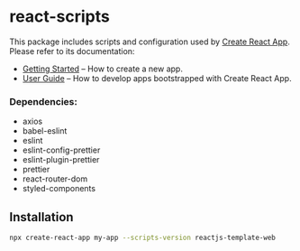 # react-scripts

This package includes scripts and configuration used by [Create React App](https://github.com/facebook/create-react-app).<br>
Please refer to its documentation:

- [Getting Started](https://facebook.github.io/create-react-app/docs/getting-started) – How to create a new app.
- [User Guide](https://facebook.github.io/create-react-app/) – How to develop apps bootstrapped with Create React App.

### Dependencies:

- axios
- babel-eslint
- eslint
- eslint-config-prettier
- eslint-plugin-prettier
- prettier
- react-router-dom
- styled-components <br>

## Installation

```sh
npx create-react-app my-app --scripts-version reactjs-template-web
```
